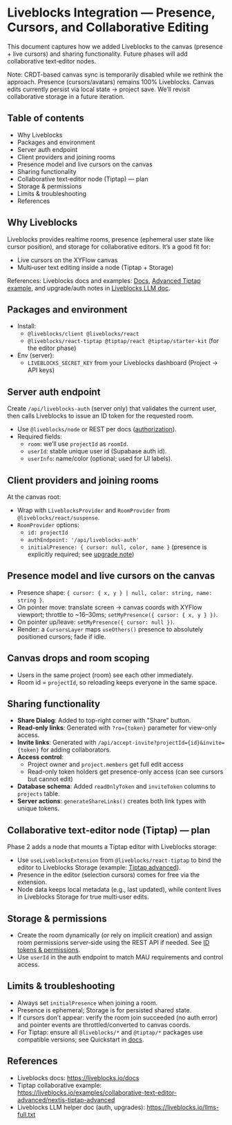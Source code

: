 # Liveblocks Integration — Presence, Cursors, and Collaborative Editing

This document captures how we added Liveblocks to the canvas (presence + live cursors) and sharing functionality. Future phases will add collaborative text‑editor nodes.

Note: CRDT-based canvas sync is temporarily disabled while we rethink the approach. Presence (cursors/avatars) remains 100% Liveblocks. Canvas edits currently persist via local state → project save. We’ll revisit collaborative storage in a future iteration.

## Table of contents
- Why Liveblocks
- Packages and environment
- Server auth endpoint
- Client providers and joining rooms
- Presence model and live cursors on the canvas
- Sharing functionality
- Collaborative text‑editor node (Tiptap) — plan
- Storage & permissions
- Limits & troubleshooting
- References

## Why Liveblocks
Liveblocks provides realtime rooms, presence (ephemeral user state like cursor position), and storage for collaborative editors. It’s a good fit for:
- Live cursors on the XYFlow canvas
- Multi‑user text editing inside a node (Tiptap + Storage)

References: Liveblocks docs and examples: [Docs](https://liveblocks.io/docs), [Advanced Tiptap example](https://liveblocks.io/examples/collaborative-text-editor-advanced/nextjs-tiptap-advanced), and upgrade/auth notes in [Liveblocks LLM doc](https://liveblocks.io/llms-full.txt).

## Packages and environment
- Install:
  - `@liveblocks/client @liveblocks/react`
  - `@liveblocks/react-tiptap @tiptap/react @tiptap/starter-kit` (for the editor phase)
- Env (server):
  - `LIVEBLOCKS_SECRET_KEY` from your Liveblocks dashboard (Project → API keys)

## Server auth endpoint
Create `/api/liveblocks-auth` (server only) that validates the current user, then calls Liveblocks to issue an ID token for the requested room.
- Use `@liveblocks/node` or REST per docs ([authorization](https://liveblocks.io/llms-full.txt#authorize-endpoint)).
- Required fields:
  - `room`: we’ll use `projectId` as `roomId`.
  - `userId`: stable unique user id (Supabase auth id).
  - `userInfo`: name/color (optional; used for UI labels).

## Client providers and joining rooms
At the canvas root:
- Wrap with `LiveblocksProvider` and `RoomProvider` from `@liveblocks/react/suspense`.
- `RoomProvider` options:
  - `id: projectId`
  - `authEndpoint: '/api/liveblocks-auth'`
  - `initialPresence: { cursor: null, color, name }` (presence is explicitly required; see [upgrade note](https://liveblocks.io/llms-full.txt#upgrade-steps))

## Presence model and live cursors on the canvas
- Presence shape: `{ cursor: { x, y } | null, color: string, name: string }`.
- On pointer move: translate screen → canvas coords with XYFlow viewport; throttle to ~16–30ms; `setMyPresence({ cursor: { x, y } })`.
- On pointer up/leave: `setMyPresence({ cursor: null })`.
- Render: a `CursorsLayer` maps `useOthers()` presence to absolutely positioned cursors; fade if idle.

## Canvas drops and room scoping
- Users in the same project (room) see each other immediately.
- Room id = `projectId`, so reloading keeps everyone in the same space.

## Sharing functionality
- **Share Dialog**: Added to top-right corner with "Share" button.
- **Read-only links**: Generated with `?ro={token}` parameter for view-only access.
- **Invite links**: Generated with `/api/accept-invite?projectId={id}&invite={token}` for adding collaborators.
- **Access control**: 
  - Project owner and `project.members` get full edit access
  - Read-only token holders get presence-only access (can see cursors but cannot edit)
- **Database schema**: Added `readOnlyToken` and `inviteToken` columns to `projects` table.
- **Server actions**: `generateShareLinks()` creates both link types with unique tokens.

## Collaborative text‑editor node (Tiptap) — plan
Phase 2 adds a node that mounts a Tiptap editor with Liveblocks storage:
- Use `useLiveblocksExtension` from `@liveblocks/react-tiptap` to bind the editor to Liveblocks Storage (example: [Tiptap advanced](https://liveblocks.io/examples/collaborative-text-editor-advanced/nextjs-tiptap-advanced)).
- Presence in the editor (selection cursors) comes for free via the extension.
- Node data keeps local metadata (e.g., last updated), while content lives in Liveblocks Storage for true multi‑user edits.

## Storage & permissions
- Create the room dynamically (or rely on implicit creation) and assign room permissions server‑side using the REST API if needed. See [ID tokens & permissions](https://liveblocks.io/llms-full.txt#upgrade-to-id-tokens).
- Use `userId` in the auth endpoint to match MAU requirements and control access.

## Limits & troubleshooting
- Always set `initialPresence` when joining a room.
- Presence is ephemeral; Storage is for persisted shared state.
- If cursors don’t appear: verify the room join succeeded (no auth error) and pointer events are throttled/converted to canvas coords.
- For Tiptap: ensure all `@liveblocks/*` and `@tiptap/*` packages use compatible versions; see Quickstart in [docs](https://liveblocks.io/llms-full.txt#quickstart).

## References
- Liveblocks docs: <https://liveblocks.io/docs>
- Tiptap collaborative example: <https://liveblocks.io/examples/collaborative-text-editor-advanced/nextjs-tiptap-advanced>
- Liveblocks LLM helper doc (auth, upgrades): <https://liveblocks.io/llms-full.txt>
